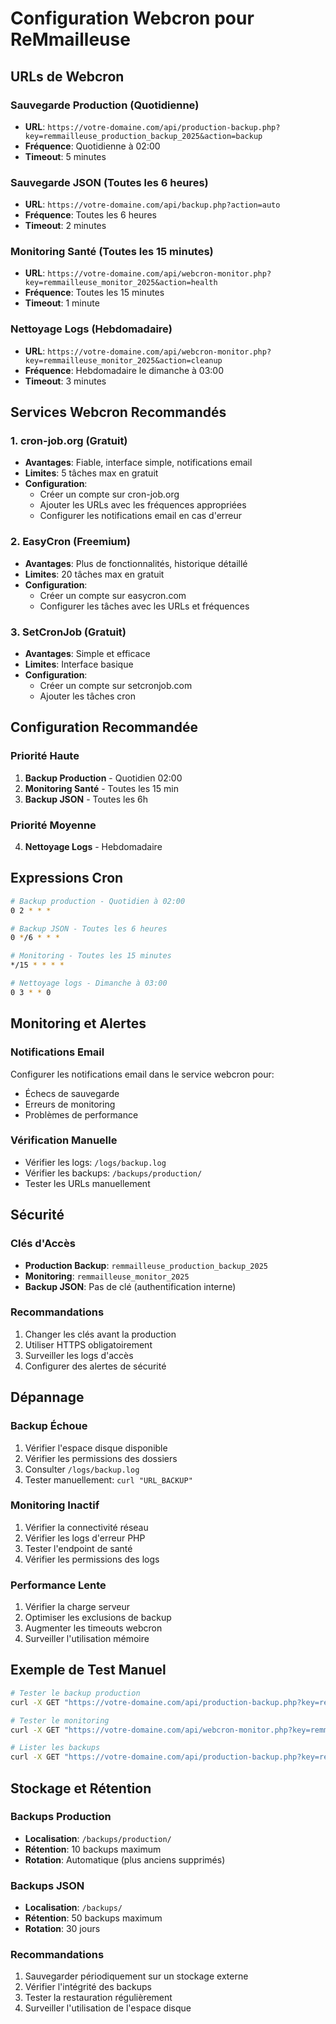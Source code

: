 # Configuration Webcron pour ReMmailleuse

## URLs de Webcron

### Sauvegarde Production (Quotidienne)
- **URL**: `https://votre-domaine.com/api/production-backup.php?key=remmailleuse_production_backup_2025&action=backup`
- **Fréquence**: Quotidienne à 02:00
- **Timeout**: 5 minutes

### Sauvegarde JSON (Toutes les 6 heures)
- **URL**: `https://votre-domaine.com/api/backup.php?action=auto`
- **Fréquence**: Toutes les 6 heures
- **Timeout**: 2 minutes

### Monitoring Santé (Toutes les 15 minutes)
- **URL**: `https://votre-domaine.com/api/webcron-monitor.php?key=remmailleuse_monitor_2025&action=health`
- **Fréquence**: Toutes les 15 minutes
- **Timeout**: 1 minute

### Nettoyage Logs (Hebdomadaire)
- **URL**: `https://votre-domaine.com/api/webcron-monitor.php?key=remmailleuse_monitor_2025&action=cleanup`
- **Fréquence**: Hebdomadaire le dimanche à 03:00
- **Timeout**: 3 minutes

## Services Webcron Recommandés

### 1. cron-job.org (Gratuit)
- **Avantages**: Fiable, interface simple, notifications email
- **Limites**: 5 tâches max en gratuit
- **Configuration**: 
  - Créer un compte sur cron-job.org
  - Ajouter les URLs avec les fréquences appropriées
  - Configurer les notifications email en cas d'erreur

### 2. EasyCron (Freemium)
- **Avantages**: Plus de fonctionnalités, historique détaillé
- **Limites**: 20 tâches max en gratuit
- **Configuration**:
  - Créer un compte sur easycron.com
  - Configurer les tâches avec les URLs et fréquences

### 3. SetCronJob (Gratuit)
- **Avantages**: Simple et efficace
- **Limites**: Interface basique
- **Configuration**:
  - Créer un compte sur setcronjob.com
  - Ajouter les tâches cron

## Configuration Recommandée

### Priorité Haute
1. **Backup Production** - Quotidien 02:00
2. **Monitoring Santé** - Toutes les 15 min
3. **Backup JSON** - Toutes les 6h

### Priorité Moyenne
4. **Nettoyage Logs** - Hebdomadaire

## Expressions Cron

```bash
# Backup production - Quotidien à 02:00
0 2 * * *

# Backup JSON - Toutes les 6 heures
0 */6 * * *

# Monitoring - Toutes les 15 minutes
*/15 * * * *

# Nettoyage logs - Dimanche à 03:00
0 3 * * 0
```

## Monitoring et Alertes

### Notifications Email
Configurer les notifications email dans le service webcron pour:
- Échecs de sauvegarde
- Erreurs de monitoring
- Problèmes de performance

### Vérification Manuelle
- Vérifier les logs: `/logs/backup.log`
- Vérifier les backups: `/backups/production/`
- Tester les URLs manuellement

## Sécurité

### Clés d'Accès
- **Production Backup**: `remmailleuse_production_backup_2025`
- **Monitoring**: `remmailleuse_monitor_2025`
- **Backup JSON**: Pas de clé (authentification interne)

### Recommandations
1. Changer les clés avant la production
2. Utiliser HTTPS obligatoirement
3. Surveiller les logs d'accès
4. Configurer des alertes de sécurité

## Dépannage

### Backup Échoue
1. Vérifier l'espace disque disponible
2. Vérifier les permissions des dossiers
3. Consulter `/logs/backup.log`
4. Tester manuellement: `curl "URL_BACKUP"`

### Monitoring Inactif
1. Vérifier la connectivité réseau
2. Vérifier les logs d'erreur PHP
3. Tester l'endpoint de santé
4. Vérifier les permissions des logs

### Performance Lente
1. Vérifier la charge serveur
2. Optimiser les exclusions de backup
3. Augmenter les timeouts webcron
4. Surveiller l'utilisation mémoire

## Exemple de Test Manuel

```bash
# Tester le backup production
curl -X GET "https://votre-domaine.com/api/production-backup.php?key=remmailleuse_production_backup_2025&action=backup"

# Tester le monitoring
curl -X GET "https://votre-domaine.com/api/webcron-monitor.php?key=remmailleuse_monitor_2025&action=health"

# Lister les backups
curl -X GET "https://votre-domaine.com/api/production-backup.php?key=remmailleuse_production_backup_2025&action=list"
```

## Stockage et Rétention

### Backups Production
- **Localisation**: `/backups/production/`
- **Rétention**: 10 backups maximum
- **Rotation**: Automatique (plus anciens supprimés)

### Backups JSON
- **Localisation**: `/backups/`
- **Rétention**: 50 backups maximum
- **Rotation**: 30 jours

### Recommandations
1. Sauvegarder périodiquement sur un stockage externe
2. Vérifier l'intégrité des backups
3. Tester la restauration régulièrement
4. Surveiller l'utilisation de l'espace disque